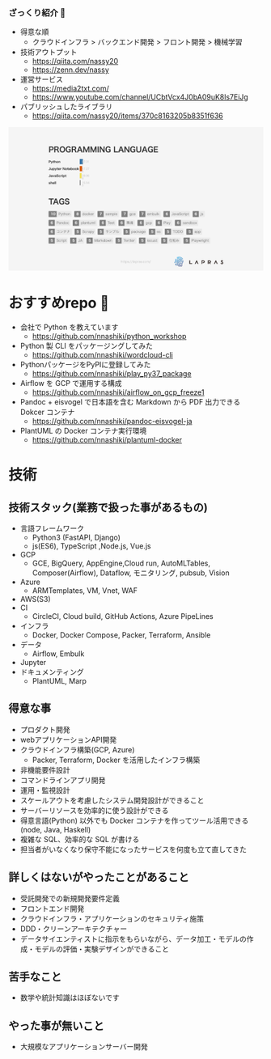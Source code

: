 
### ざっくり紹介 👋

- 得意な順
  - クラウドインフラ > バックエンド開発 > フロント開発 > 機械学習
- 技術アウトプット
   - https://qiita.com/nassy20
   - https://zenn.dev/nassy
- 運営サービス
   - https://media2txt.com/
   - https://www.youtube.com/channel/UCbtVcx4J0bA09uK8ls7EiJg
- パブリッシュしたライブラリ
   - https://qiita.com/nassy20/items/370c8163205b8351f636

![](slide-languages-tags.png)


# おすすめrepo :rainbow:

- 会社で Python を教えています
    - https://github.com/nnashiki/python_workshop
- Python 製 CLI をパッケージングしてみた
    - https://github.com/nnashiki/wordcloud-cli
- PythonパッケージをPyPIに登録してみた
    - https://github.com/nnashiki/play_py37_package
- Airflow を GCP で運用する構成
    - https://github.com/nnashiki/airflow_on_gcp_freeze1
- Pandoc + eisvogel で日本語を含む Markdown から PDF 出力できる Dokcer コンテナ
    - https://github.com/nnashiki/pandoc-eisvogel-ja
- PlantUML の Docker コンテナ実行環境
    - https://github.com/nnashiki/plantuml-docker


# 技術

## 技術スタック(業務で扱った事があるもの)
- 言語フレームワーク
  - Python3 (FastAPI, Django)
  - js(ES6), TypeScript ,Node.js, Vue.js
- GCP
  - GCE, BigQuery, AppEngine,Cloud run, AutoMLTables, Composer(Airflow), Dataflow, モニタリング, pubsub, Vision
- Azure
  - ARMTemplates, VM, Vnet, WAF
- AWS(S3)
- CI
  - CircleCI, Cloud build, GitHub Actions, Azure PipeLines
- インフラ
  - Docker, Docker Compose, Packer, Terraform, Ansible
- データ
  - Airflow, Embulk
- Jupyter
- ドキュメンティング
  - PlantUML, Marp

## 得意な事 

- プロダクト開発
- webアプリケーションAPI開発
- クラウドインフラ構築(GCP, Azure)
    - Packer, Terraform, Docker を活用したインフラ構築
- 非機能要件設計
- コマンドラインアプリ開発
- 運用・監視設計
- スケールアウトを考慮したシステム開発設計ができること
- サーバーリソースを効率的に使う設計ができる
- 得意言語(Python) 以外でも Docker コンテナを作ってツール活用できる(node, Java, Haskell)
- 複雑な SQL、効率的な SQL が書ける
- 担当者がいなくなり保守不能になったサービスを何度も立て直してきた

## 詳しくはないがやったことがあること

- 受託開発での新規開発要件定義
- フロントエンド開発
- クラウドインフラ・アプリケーションのセキュリティ施策
- DDD・クリーンアーキテクチャー
- データサイエンティストに指示をもらいながら、データ加工・モデルの作成・モデルの評価・実験デザインができること

## 苦手なこと

- 数学や統計知識はほぼないです

## やった事が無いこと

- 大規模なアプリケーションサーバー開発



<!--
**nnashiki/nnashiki** is a ✨ _special_ ✨ repository because its `README.md` (this file) appears on your GitHub profile.

Here are some ideas to get you started:

- 🔭 I’m currently working on ...
- 🌱 I’m currently learning ...
- 👯 I’m looking to collaborate on ...
- 🤔 I’m looking for help with ...
- 💬 Ask me about ...
- 📫 How to reach me: ...
- 😄 Pronouns: ...
- ⚡ Fun fact: ...
-->
